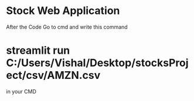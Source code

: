 # Stock Web Application
After the Code Go to cmd and write this command 
# streamlit run C:/Users/Vishal/Desktop/stocksProject/csv/AMZN.csv
in your CMD
